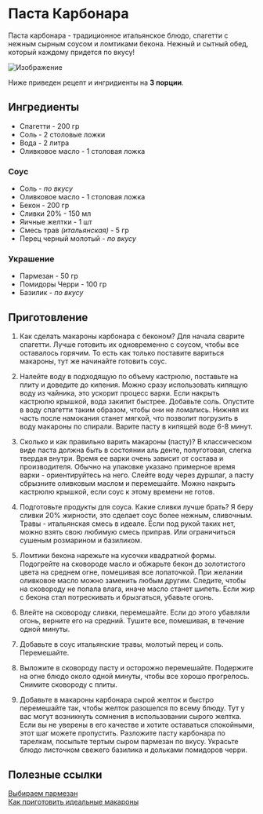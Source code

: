 # Паста Карбонара
Паста карбонара - традиционное итальянское блюдо, спагетти с нежным сырным соусом и ломтиками бекона. Нежный и сытный обед, который каждому придется по вкусу!

![Изображение](https://100foto.club/uploads/posts/2022-06/1656039068_28-100foto-club-p-pasta-karbonara-s-yaitsom-sverkhu-54.jpg)

Ниже приведен рецепт и ингридиенты на **3 порции**.

## Ингредиенты 
+ Спагетти - 200 гр
+ Соль - 2 столовые ложки
+ Вода - 2 литра
+ Оливковое масло - 1 столовая ложка

### Соус
+ Соль - *по вкусу*
+ Оливковое масло - 1 столовая ложка
+ Бекон - 200 гр
+ Сливки 20% - 150 мл
+ Яичные желтки - 1 шт
+ Смесь трав *(итальянская)* - 5 гр
+ Перец черный молотый - *по вкусу*

### Украшение
+ Пармезан - 50 гр
+ Помидоры Черри - 100 гр
+ Базилик - *по вкусу*

## Приготовление

1. Как сделать макароны карбонара с беконом? Для начала сварите спагетти. Лучше готовить их одновременно с соусом, чтобы все оставалось горячим. То есть как только поставите вариться макароны, тут же начинайте готовить соус.


2. Налейте воду в подходящую по объему кастрюлю, поставьте на плиту и доведите до кипения. Можно сразу использовать кипящую воду из чайника, это ускорит процесс варки. Если накрыть кастрюлю крышкой, вода закипит быстрее. Добавьте соль. Опустите в воду спагетти таким образом, чтобы они не ломались. Нижняя их часть после намокания станет мягкой, что позволит погрузить в воду макароны по спирали. Варите пасту в кипящей воде 6-8 минут.


3. Сколько и как правильно варить макароны (пасту)? В классическом виде паста должна быть в состоянии аль денте, полуготовая, слегка твердая внутри. Время ее варки очень зависит от состава и производителя. Обычно на упаковке указано примерное время варки - ориентируйтесь на него. Слейте воду через дуршлаг, а пасту сбрызните оливковым маслом и перемешайте. Можно накрыть кастрюлю крышкой, если соус к этому времени не готов.


4. Подготовьте продукты для соуса. Какие сливки лучше брать? Я беру сливки 20% жирности, это сделает соус более нежным, сливочным. Травы - итальянская смесь в идеале. Если под рукой таких нет, можно взять свою любимую смесь приправ. Или ограничиться сушеным розмарином и базиликом.


5. Ломтики бекона нарежьте на кусочки квадратной формы. Подогрейте на сковороде масло и обжарьте бекон до золотистого цвета на среднем огне, помешивая все лопаточкой. При желании оливковое масло можно заменить любым другим. Следите, чтобы на сковороду не попала влага, иначе масло станет шипеть. Если жир с бекона стал потрескивать и брызгаться, убавьте огонь. 


6. Влейте на сковороду сливки, перемешайте. Если до этого убавляли огонь, верните его на средний. Тушите все, помешивая, в течение одной минуты.


7. Добавьте в соус итальянские травы, молотый перец и соль. Перемешайте.


8. Выложите в сковороду пасту и осторожно перемешайте. Подержите на огне блюдо около одной минуты, чтобы все хорошо прогрелось. Снимите сковороду с плиты.


9. Добавьте в макароны карбонара сырой желток и быстро перемешайте так, чтобы желток разошелся по всему блюду. Тут у вас могут возникнуть сомнения в использовании сырого желтка. Если вы не уверены в его качестве и хотите оставаться спокойными, этот шаг можете пропустить. Разложите пасту карбонара по тарелкам, посыпьте тертым сыром пармезан по вкусу. Украсьте блюдо листочком свежего базилика и дольками помидоров черри.

## Полезные ссылки
[Выбираем пармезан](https://royalcheese.ru/city/korolya-na-stol-kak-vybirat-est-i-lyubit-parmezan/?ysclid=m81sn254kf858640832)  
[Как приготовить идеальные макароны](https://food.inmyroom.ru/posts/27128-12-sekretov-kak-prigotovit-idealnye-makarony)





